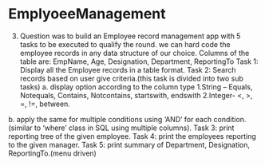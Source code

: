 # EmplyoeeManagement


3. Question was to build an Employee record management app with 5 tasks to be executed to qualify the round.
we can hard code the employee records in any data structure of our choice.
Columns of the table are: EmpName, Age, Designation, Department, ReportingTo
Task 1: Display all the Employee records in a table format.
Task 2: Search records based on user give criteria.(this task is divided into two sub tasks)
a. display option according to the column type 1.String – Equals, Notequals, Contains, Notcontains, startswith, endswith 2.Integer- <, >, =, !=, between.



b. apply the same for multiple conditions using ‘AND’ for each condition.  (similar to ‘where’ class in SQL using multiple columns).
Task 3: print reporting tree of the given employee.
Task 4: print the employees reporting to the given manager.
Task 5: print summary of Department, Designation, ReportingTo.(menu driven)
